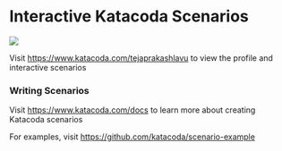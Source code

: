 # Interactive Katacoda Scenarios

[![](http://shields.katacoda.com/katacoda/tejaprakashlavu/count.svg)](https://www.katacoda.com/tejaprakashlavu "Get your profile on Katacoda.com")

Visit https://www.katacoda.com/tejaprakashlavu to view the profile and interactive scenarios

### Writing Scenarios
Visit https://www.katacoda.com/docs to learn more about creating Katacoda scenarios

For examples, visit https://github.com/katacoda/scenario-example
